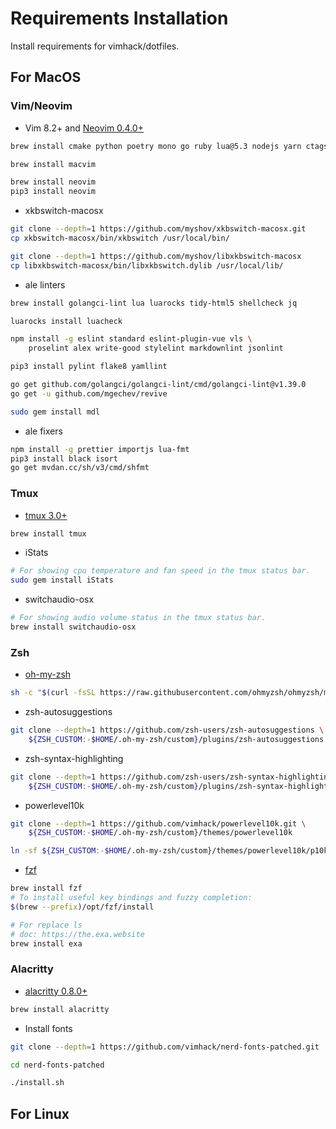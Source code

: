 # Requirements Installation

Install requirements for vimhack/dotfiles.

## For MacOS

### Vim/Neovim

- Vim 8.2+ and [Neovim 0.4.0+](https://github.com/neovim/neovim)

```bash
brew install cmake python poetry mono go ruby lua@5.3 nodejs yarn ctags rg

brew install macvim

brew install neovim
pip3 install neovim
```

- xkbswitch-macosx

```bash
git clone --depth=1 https://github.com/myshov/xkbswitch-macosx.git
cp xkbswitch-macosx/bin/xkbswitch /usr/local/bin/

git clone --depth=1 https://github.com/myshov/libxkbswitch-macosx
cp libxkbswitch-macosx/bin/libxkbswitch.dylib /usr/local/lib/
```

- ale linters

```bash
brew install golangci-lint lua luarocks tidy-html5 shellcheck jq

luarocks install luacheck

npm install -g eslint standard eslint-plugin-vue vls \
    proselint alex write-good stylelint markdownlint jsonlint

pip3 install pylint flake8 yamllint

go get github.com/golangci/golangci-lint/cmd/golangci-lint@v1.39.0
go get -u github.com/mgechev/revive

sudo gem install mdl
```

- ale fixers

```bash
npm install -g prettier importjs lua-fmt
pip3 install black isort
go get mvdan.cc/sh/v3/cmd/shfmt
```

### Tmux

- [tmux 3.0+](https://github.com/tmux/tmux)

```bash
brew install tmux
```

- iStats

```bash
# For showing cpu temperature and fan speed in the tmux status bar.
sudo gem install iStats
```

- switchaudio-osx

```bash
# For showing audio volume status in the tmux status bar.
brew install switchaudio-osx
```

### Zsh

- [oh-my-zsh](https://github.com/ohmyzsh/ohmyzsh)

```bash
sh -c "$(curl -fsSL https://raw.githubusercontent.com/ohmyzsh/ohmyzsh/master/tools/install.sh)"
```

- zsh-autosuggestions

```bash
git clone --depth=1 https://github.com/zsh-users/zsh-autosuggestions \
    ${ZSH_CUSTOM:-$HOME/.oh-my-zsh/custom}/plugins/zsh-autosuggestions
```

- zsh-syntax-highlighting

```bash
git clone --depth=1 https://github.com/zsh-users/zsh-syntax-highlighting.git \
    ${ZSH_CUSTOM:-$HOME/.oh-my-zsh/custom}/plugins/zsh-syntax-highlighting
```

- powerlevel10k

```sh
git clone --depth=1 https://github.com/vimhack/powerlevel10k.git \
    ${ZSH_CUSTOM:-$HOME/.oh-my-zsh/custom}/themes/powerlevel10k

ln -sf ${ZSH_CUSTOM:-$HOME/.oh-my-zsh/custom}/themes/powerlevel10k/p10k.zsh $HOME/.p10k.zsh
```

- [fzf](https://github.com/junegunn/fzf)

```bash
brew install fzf
# To install useful key bindings and fuzzy completion:
$(brew --prefix)/opt/fzf/install
```

```bash
# For replace ls
# doc: https://the.exa.website
brew install exa
```

### Alacritty

- [alacritty 0.8.0+](https://github.com/alacritty/alacritty)

```bash
brew install alacritty
```

- Install fonts

```bash
git clone --depth=1 https://github.com/vimhack/nerd-fonts-patched.git

cd nerd-fonts-patched

./install.sh
```

## For Linux
